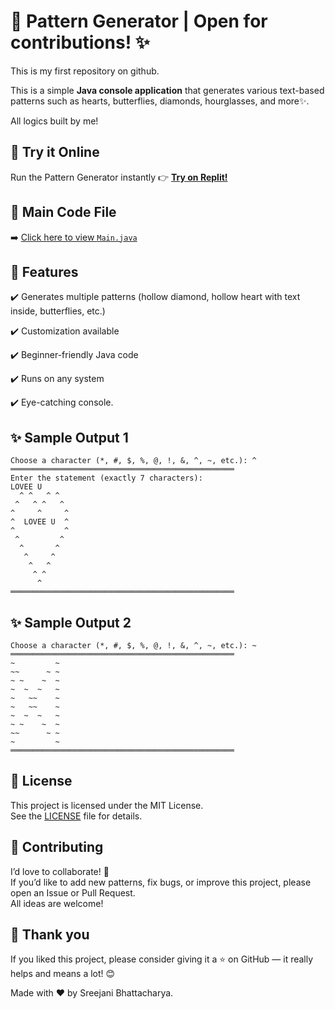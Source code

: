 # 🎨 Pattern Generator | Open for contributions! ✨
This is my first repository on github. 

This is a simple **Java console application** that generates various text-based patterns such as hearts, butterflies, diamonds, hourglasses, and more✨.

All logics built by me!

## 🚀 Try it Online
Run the Pattern Generator instantly 👉 [**Try on Replit!**](https://replit.com/@bhattacharyasre/PatternGenerator)

## 📁 Main Code File

➡️ [Click here to view `Main.java`](https://github.com/SREEJANIIII/PatternGenerator/blob/main/Main.java)

## 📌 Features

✔️ Generates multiple patterns (hollow diamond, hollow heart with text inside, butterflies, etc.)  

✔️ Customization available

✔️ Beginner-friendly Java code  

✔️ Runs on any system

✔️ Eye-catching console.

## ✨ Sample Output 1

```
Choose a character (*, #, $, %, @, !, &, ^, ~, etc.): ^
══════════════════════════════════════════════════
Enter the statement (exactly 7 characters):       
LOVEE U
  ^ ^   ^ ^        
 ^   ^ ^   ^       
^     ^     ^      
^  LOVEE U  ^      
^           ^      
 ^         ^       
  ^       ^        
   ^     ^
    ^   ^
     ^ ^
      ^
══════════════════════════════════════════════════
```


## ✨ Sample Output 2

```
Choose a character (*, #, $, %, @, !, &, ^, ~, etc.): ~
══════════════════════════════════════════════════ 
~         ~
~~      ~ ~
~ ~    ~  ~
~  ~  ~   ~
~   ~~    ~
~   ~~    ~
~  ~  ~   ~
~ ~    ~  ~
~~      ~ ~
~         ~
══════════════════════════════════════════════════
``` 

## 📄 License
This project is licensed under the MIT License.  
See the [LICENSE](LICENSE) file for details.


## 🤝 Contributing
I’d love to collaborate! 💛  
If you’d like to add new patterns, fix bugs, or improve this project, please open an Issue or Pull Request.  
All ideas are welcome!

## 🙏 Thank you
If you liked this project, please consider giving it a ⭐ on GitHub — it really helps and means a lot! 😊

Made with ❤️ by Sreejani Bhattacharya.

